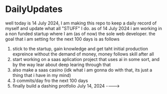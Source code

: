 # DailyUpdates
well today is 14 July 2024, I am making this repo to keep a daily record of myself and update what all "STUFF" I do. 
as of 14 July 2024 i am working in a non funded startup where I am (as of now) the sole web developer.
the goal that i am setting for the next 100 days is as follows
  1) stick to the startup, gain knowledge and get taht initial production expreince without the demand of money, money follows skill after all
  2) start working on a saas aplication project that uses ai in some sort, and by the way lear about deep learing through that
  3) also make a saas casino (idk what i am gonna do with that, its just a thing that i have in my mind)
  4) 3 commits/day fro the next 100 days
  5) finally build a dashing protfolio
July 14, 2024 ---->

